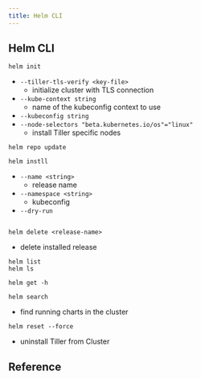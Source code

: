 ```yaml
---
title: Helm CLI
---
```


## Helm CLI

```
helm init
```

* `--tiller-tls-verify <key-file>`
    * initialize cluster with TLS connection
* `--kube-context string`
    * name of the kubeconfig context to use
* `--kubeconfig string`
* `--node-selectors "beta.kubernetes.io/os"="linux"`
    * install Tiller specific nodes


```
helm repo update 
```

```
helm instll
```

* `--name <string>`
    * release name
* `--namespace <string>`
    * kubeconfig
* `--dry-run`


```
```


```
helm delete <release-name>
```

* delete installed release

```
helm list
helm ls
```

```
helm get -h
```


```
helm search
```

* find running charts in the cluster

```
helm reset --force
```

* uninstall Tiller from Cluster



## Reference
